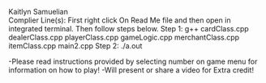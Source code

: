 Kaitlyn Samuelian  
Complier Line(s):
First right click On Read Me file and then open in integrated terminal. Then follow steps below. 
Step 1:
g++ cardClass.cpp dealerClass.cpp playerClass.cpp gameLogic.cpp merchantClass.cpp itemClass.cpp main2.cpp 
Step 2:
./a.out

-Please read instructions provided by selecting number on game menu for information on how to play! 
-Will present or share a video for Extra credit!